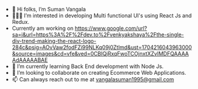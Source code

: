 - 👋 Hi folks, I’m Suman Vangala
- 👨🏻‍💻 I’m interested in developing Multi functional UI's using React Js and Redux.
- Currently am working on
  https://www.google.com/url?sa=i&url=https%3A%2F%2Fdev.to%2Fvenkyakshaya%2Fthe-single-div-trend-making-the-react-logo-284c&psig=AOvVaw2fodFZi99NLKq09j0Ztlmd&ust=1704216043963000&source=images&cd=vfe&ved=0CBIQjRxqFwoTCOjnxtXZvIMDFQAAAAAdAAAAABAE
- 🌱 I’m currently learning Back End development with Node Js.
- 💞️ I’m looking to collaborate on creating Ecommerce Web Applications.
- 📫 Can always reach out to me at vangalasuman1995@gmail.com

<!---
Suman-prog/Suman-prog is a ✨ special ✨ repository because its `README.md` (this file) appears on your GitHub profile.
You can click the Preview link to take a look at your changes.
--->
